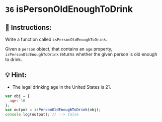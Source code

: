 # `36` isPersonOldEnoughToDrink

## 📝 Instructions:

Write a function called `isPersonOldEnoughToDrink`.

Given a `person` object, that contains an `age` property, `isPersonOldEnoughToDrink` returns whether the given person is old enough to drink.

## 💡 Hint:

* The legal drinking age in the United States is 21.


```Javascript
var obj = {
  age: 16
};
var output = isPersonOldEnoughToDrink(obj);
console.log(output); // --> false
```